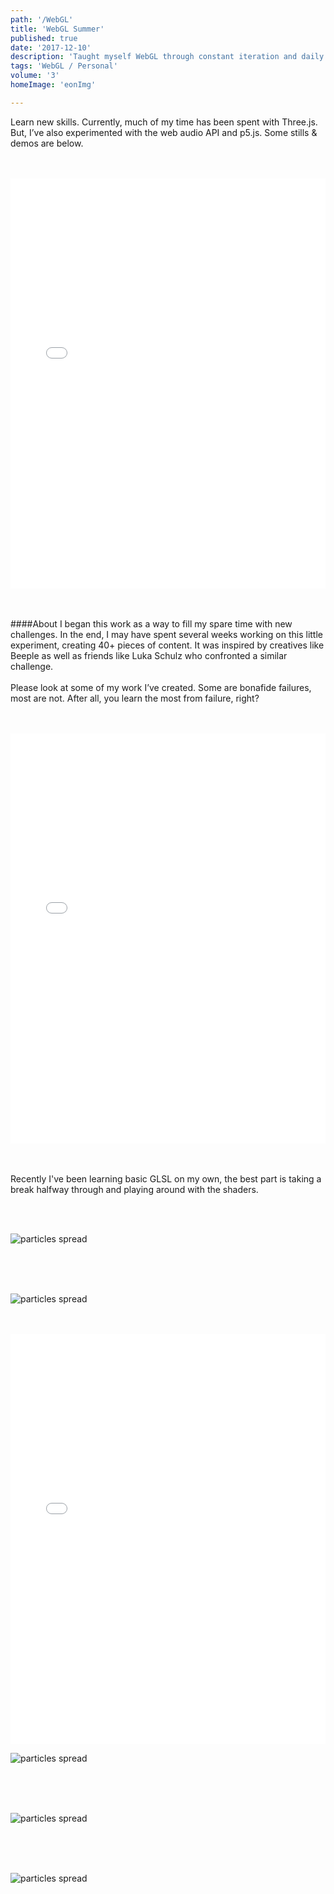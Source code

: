 ```yaml
---
path: '/WebGL'
title: 'WebGL Summer'
published: true
date: '2017-12-10'
description: 'Taught myself WebGL through constant iteration and daily creations'
tags: 'WebGL / Personal'
volume: '3'
homeImage: 'eonImg'

---
```



Learn new skills. Currently, much of my time has been spent with Three.js. But, I’ve also experimented with the web audio API and p5.js. Some stills & demos are below.

<br/>
<br/>

<iframe height='656' scrolling='no' title='Spread' src='//codepen.io/JacobDFrank/embed/apJZzb/?height=656&theme-id=light&default-tab=result&embed-version=2' frameborder='no' allowtransparency='true' allowfullscreen='true' style='width: 100%;'>See the Pen <a href='https://codepen.io/JacobDFrank/pen/apJZzb/'>Spread</a> by Jacob D Frank (<a href='https://codepen.io/JacobDFrank'>@JacobDFrank</a>) on <a href='https://codepen.io'>CodePen</a>.
</iframe>

<br/>
<br/>
<br/>

####About
I began this work as a way to fill my spare time with new challenges. In the end, I may have spent several weeks working on this little experiment, creating 40+ pieces of content. It was inspired by creatives like Beeple as well as friends like Luka Schulz who confronted a similar challenge. <br/><br/>Please look at some of my work I’ve created. Some are bonafide failures, most are not. After all, you learn the most from failure, right?

<br/>
<br/>

<iframe height='656' scrolling='no' title='GLSL Cyclic Automata' src='//codepen.io/JacobDFrank/embed/GWVrOx/?height=656&theme-id=light&default-tab=result&embed-version=2' frameborder='no' allowtransparency='true' allowfullscreen='true' style='width: 100%;'>See the Pen <a href='https://codepen.io/JacobDFrank/pen/GWVrOx/'>GLSL Cyclic Automata</a> by Jacob D Frank (<a href='https://codepen.io/JacobDFrank'>@JacobDFrank</a>) on <a href='https://codepen.io'>CodePen</a>.
</iframe>

<br/>
<br/>
<br/>

Recently I've been learning basic GLSL on my own, the best part is taking a break halfway through and playing around with the shaders.

<br/>
<br/>


![particles spread](spread.jpg)

<br/>
<br/>
<br/>

![particles spread](cones.jpg)

<br/>
<br/>

<iframe height='656' scrolling='no' title='fragmentShader-One' src='//codepen.io/JacobDFrank/embed/oBZYXV/?height=656&theme-id=light&default-tab=result&embed-version=2' frameborder='no' allowtransparency='true' allowfullscreen='true' style='width: 100%;'>See the Pen <a href='https://codepen.io/JacobDFrank/pen/oBZYXV/'>fragmentShader-One</a> by Jacob D Frank (<a href='https://codepen.io/JacobDFrank'>@JacobDFrank</a>) on <a href='https://codepen.io'>CodePen</a>.
</iframe>

![particles spread](face.jpg)

<br/>
<br/>
<br/>

![particles spread](particleCreator.jpg)

<br/>
<br/>
<br/>

![particles spread](blackHole.jpg)
